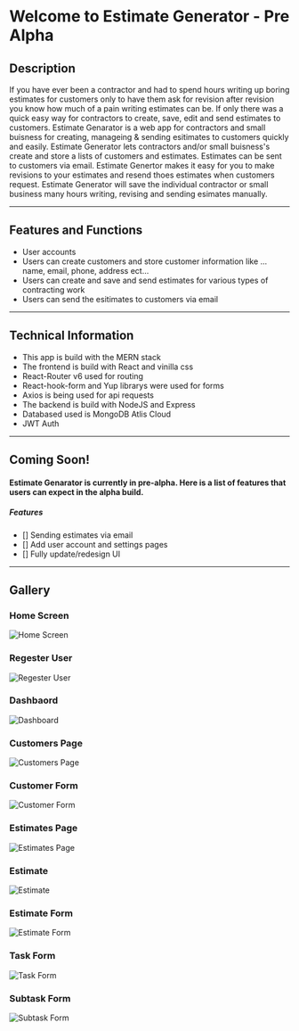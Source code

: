 # Welcome to Estimate Generator - Pre Alpha

## Description

If you have ever been a contractor and had to spend hours writing up boring estimates for customers only to have them ask for revision after revision you know how much of a pain writing estimates can be. If only there was a quick easy way for contractors to create, save, edit and send estimates to customers. Estimate Genarator is a web app for contractors and small buisness for creating, manageing & sending esitimates to customers quickly and easily. Estimate Generator lets contractors and/or small buisness's create and store a lists of customers and estimates. Estimates can be sent to customers via email. Estimate Genertor makes it easy for you to make revisions to your estimates and resend thoes estimates when customers request. Estimate Generator will save the individual contractor or small business many hours writing, revising and sending esimates manually.

---

## Features and Functions

- User accounts
- Users can create customers and store customer information like ... name, email, phone, address ect...
- Users can create and save and send estimates for various types of contracting work
- Users can send the esitimates to customers via email

---

## Technical Information

- This app is build with the MERN stack
- The frontend is build with React and vinilla css
- React-Router v6 used for routing
- React-hook-form and Yup librarys were used for forms
- Axios is being used for api requests
- The backend is build with NodeJS and Express
- Databased used is MongoDB Atlis Cloud
- JWT Auth

---

## Coming Soon!

#### Estimate Genarator is currently in pre-alpha. Here is a list of features that users can expect in the alpha build.

##### Features

- [] Sending estimates via email
- [] Add user account and settings pages
- [] Fully update/redesign UI

---

## Gallery

### Home Screen

![Home Screen](./Project-Screenshots/localhost_3000_.png)

### Regester User

![Regester User](<./Project-Screenshots/localhost_3000_%20(1).png>)

### Dashbaord

![Dashboard](<./Project-Screenshots/localhost_3000_%20(2).png>)

### Customers Page

![Customers Page](<./Project-Screenshots/localhost_3000_estimates%20(5).png>)

### Customer Form

![Customer Form](<./Project-Screenshots/localhost_3000_estimates%20(4).png>)

### Estimates Page

![Estimates Page](<./Project-Screenshots/localhost_3000_%20(3).png>)

### Estimate

![Estimate](./Project-Screenshots/localhost_3000_estimates.png)

### Estimate Form

![Estimate Form](<./Project-Screenshots/localhost_3000_estimates%20(1).png>)

### Task Form

![Task Form](<./Project-Screenshots/localhost_3000_estimates%20(2).png>)

### Subtask Form

![Subtask Form](<./Project-Screenshots/localhost_3000_estimates%20(3).png>)

